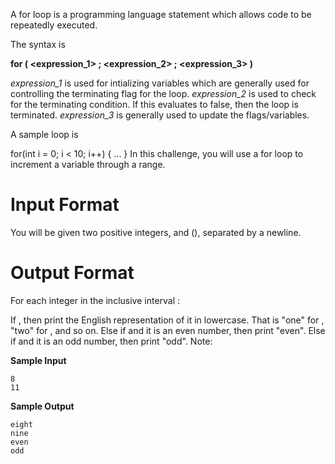 A for loop is a programming language statement which allows code to be repeatedly executed.

The syntax is

**for ( <expression_1> ; <expression_2> ; <expression_3> )**
    **<statement>**

*expression_1* is used for intializing variables which are generally used for controlling the terminating flag for the loop.
*expression_2* is used to check for the terminating condition. If this evaluates to false, then the loop is terminated.
*expression_3* is generally used to update the flags/variables.

A sample loop is

for(int i = 0; i < 10; i++) {
    ...
}
In this challenge, you will use a for loop to increment a variable through a range.

# Input Format
You will be given two positive integers,  and  (), separated by a newline.



# Output Format

For each integer  in the inclusive interval :

If , then print the English representation of it in lowercase. That is "one" for , "two" for , and so on.
Else if  and it is an even number, then print "even".
Else if  and it is an odd number, then print "odd".
Note: 

**Sample Input**
```
8
11
```

**Sample Output**
```
eight
nine
even
odd
```